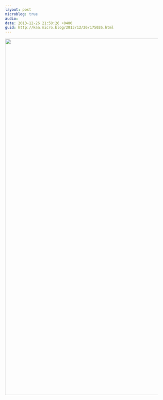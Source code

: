 ```yaml
---
layout: post
microblog: true
audio: 
date: 2013-12-26 21:50:26 +0400
guid: http://kaa.micro.blog/2013/12/26/175026.html
---
```

<img src="https://www.kaa.bz/uploads/2018/cf0f7d48cb.jpg" alt="" width="840" height="1176" class="alignnone size-full wp-image-427" />
